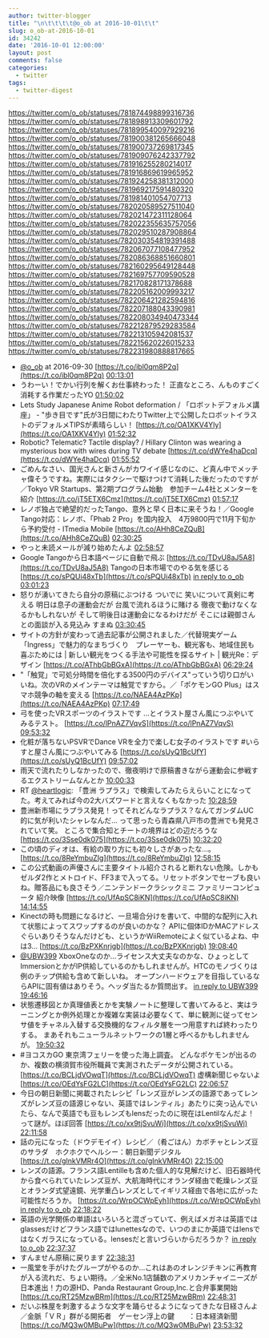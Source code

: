 ```yaml
---
author: twitter-blogger
title: "\n\t\t\t\t@o_ob at 2016-10-01\t\t"
slug: o_ob-at-2016-10-01
id: 34242
date: '2016-10-01 12:00:00'
layout: post
comments: false
categories:
  - twitter
tags:
  - twitter-digest
---
```


https://twitter.com/o_ob/statuses/781874498899316736 https://twitter.com/o_ob/statuses/781898913309601792 https://twitter.com/o_ob/statuses/781899540097929216 https://twitter.com/o_ob/statuses/781900381265666048 https://twitter.com/o_ob/statuses/781900737269817345 https://twitter.com/o_ob/statuses/781909076242337792 https://twitter.com/o_ob/statuses/781916255280214017 https://twitter.com/o_ob/statuses/781916869619965952 https://twitter.com/o_ob/statuses/781924258381312000 https://twitter.com/o_ob/statuses/781969217591480320 https://twitter.com/o_ob/statuses/781981401054707713 https://twitter.com/o_ob/statuses/782020589527511040 https://twitter.com/o_ob/statuses/782021472311128064 https://twitter.com/o_ob/statuses/782022355635757056 https://twitter.com/o_ob/statuses/782029510287908864 https://twitter.com/o_ob/statuses/782030354819391488 https://twitter.com/o_ob/statuses/782067077108477952 https://twitter.com/o_ob/statuses/782086368851660801 https://twitter.com/o_ob/statuses/782160295649128448 https://twitter.com/o_ob/statuses/782169757709590528 https://twitter.com/o_ob/statuses/782170828171378688 https://twitter.com/o_ob/statuses/782205162009993217 https://twitter.com/o_ob/statuses/782206421282594816 https://twitter.com/o_ob/statuses/782207188043390981 https://twitter.com/o_ob/statuses/782208034940473344 https://twitter.com/o_ob/statuses/782212879529283584 https://twitter.com/o_ob/statuses/782213105942081537 https://twitter.com/o_ob/statuses/782215620226015233 https://twitter.com/o_ob/statuses/782231980888817665  

*   [@o_ob](https://twitter.com/o_ob) at 2016-09-30 [https://t.co/ibl0qm8P2q](https://t.co/ibl0qm8P2q) [00:13:01](https://twitter.com/o_ob/statuses/781874498899316736)
*   うわーい！でかい行列を解くお仕事終わった！ 正直なところ、んものすごく消耗する作業だったYO [01:50:02](https://twitter.com/o_ob/statuses/781898913309601792)
*   Lets Study Japanese Anime Robot deformation / 「ロボットデフォルメ講座」 - "歩き目です"氏が3日間にわたりTwitter上で公開したロボットイラストのデフォルメTIPSが素晴らしい！ [https://t.co/OA1XKV4Yly](https://t.co/OA1XKV4Yly) [01:52:32](https://twitter.com/o_ob/statuses/781899540097929216)
*   Robotic? Telematic? Tactile display? / Hillary Clinton was wearing a mysterious box with wires during TV debate [https://t.co/dWYe4haDcq](https://t.co/dWYe4haDcq) [01:55:52](https://twitter.com/o_ob/statuses/781900381265666048)
*   ごめんなさい、国光さんと新さんがカワイイ感じなのに、ど真ん中でメッチャ偉そうですね。実際にはタクシーで駆けつけて消耗した後だったのですが／Tokyo VR Startups、第2期プログラム始動　参加チーム4社とメンターを紹介 [https://t.co/jT5ETX6Cmz](https://t.co/jT5ETX6Cmz) [01:57:17](https://twitter.com/o_ob/statuses/781900737269817345)
*   レノボ独占で絶望的だったTango、意外と早く日本に来そうね！／Google Tango対応：レノボ、「Phab 2 Pro」を国内投入　4万9800円で11月下旬から予約受付 - ITmedia Mobile [https://t.co/AHh8CeZQuB](https://t.co/AHh8CeZQuB) [02:30:25](https://twitter.com/o_ob/statuses/781909076242337792)
*   やっと未読メールが減り始めたんよ [02:58:57](https://twitter.com/o_ob/statuses/781916255280214017)
*   Google Tangoから日本語ページに自動で飛ぶ [https://t.co/TDvU8aJ5A8](https://t.co/TDvU8aJ5A8) Tangoの日本市場でのやる気を感じる [https://t.co/sPQUi48xTb](https://t.co/sPQUi48xTb) [in reply to o_ob](https://twitter.com/o_ob/statuses/781909076242337792) [03:01:23](https://twitter.com/o_ob/statuses/781916869619965952)
*   怒りが湧いてきたら自分の原稿にぶつける ついでに 笑いについて真剣に考える 明日は息子の運動会だが 台風で流れるほうに賭ける 徹夜で動けなくなるかもしれないが そして明後日は運動会になるわけだが そこには親御さんとの面談が入る見込み すまぬ [03:30:45](https://twitter.com/o_ob/statuses/781924258381312000)
*   サイトの方針が変わって過去記事が公開されました／代替現実ゲーム「Ingress」で魅力的なまちづくり　プレーヤーも、観光客も、地域住民も喜ぶためには | 新しい観光をつくる手法や可能性を探るサイト | 観光Re：デザイン [https://t.co/AThbGbBGxA](https://t.co/AThbGbBGxA) [06:29:24](https://twitter.com/o_ob/statuses/781969217591480320)
*   "「触覚」で可処分時間を倍化する3500円のデバイス"っていう切り口がいいね。次のVRのメインテーマは触覚ですから。／「ポケモンGO Plus」はスマホ競争の軸を変える [https://t.co/NAEA4AzPKp](https://t.co/NAEA4AzPKp) [07:17:49](https://twitter.com/o_ob/statuses/781981401054707713)
*   弓を使ったVRスポーツのイラストです ...とイラスト屋さん風につぶやいてみるテスト。 [https://t.co/lPnAZ7VqvS](https://t.co/lPnAZ7VqvS) [09:53:32](https://twitter.com/o_ob/statuses/782020589527511040)
*   化粧が落ちないPSVRでDance VRを全力で楽しむ女子のイラストです #いらすと屋さん風につぶやいてみる [https://t.co/sUyQ1BcUfY](https://t.co/sUyQ1BcUfY) [09:57:02](https://twitter.com/o_ob/statuses/782021472311128064)
*   雨天で流れたりしなかったので、徹夜明けで原稿書きながら運動会に参戦するエクストリームなんとか [10:00:33](https://twitter.com/o_ob/statuses/782022355635757056)
*   RT [@heartlogic](https://twitter.com/heartlogic): 「豊洲 ラプラス」で検索してみたらえらいことになってた。考えてみれば今の2大バズワードと言えなくもなかった [10:28:59](https://twitter.com/o_ob/statuses/782029510287908864)
*   豊洲新市場にラプラス発見！ってそれどんなラプラス？なんてガンダムUC的に気が利いたシャレなんだ... って思ったら青森県八戸市の豊洲でも発見されていて笑。 ところで集合知とチートの境界はどの辺だろうな [https://t.co/3Sse0dk075](https://t.co/3Sse0dk075) [10:32:20](https://twitter.com/o_ob/statuses/782030354819391488)
*   この頃のディオは、有給の取り方にも初々しさがあったな...。 [https://t.co/8ReYmbuZIg](https://t.co/8ReYmbuZIg) [12:58:15](https://twitter.com/o_ob/statuses/782067077108477952)
*   この公式動画の声優さんに主要タイトル紹介されると断れない危険。しかもゼルダ2作とメトロイド、FF3まで入ってる。リセットボタンでセーブも良いね。贈答品にも良さそう／ニンテンドークラシックミニ ファミリーコンピュータ 紹介映像 [https://t.co/UfApSC8iKN](https://t.co/UfApSC8iKN) [14:14:55](https://twitter.com/o_ob/statuses/782086368851660801)
*   Kinectの時も問題になるけど、一旦場合分けを書いて、中間的な配列に入れて状態によってスワップするのが良いのかな？ APIに個体IDかMACアドレスぐらいありそうなんだけども、というかWiiRemoteによく似ているよね、中は3… [https://t.co/BzPXKnrjgb](https://t.co/BzPXKnrjgb) [19:08:40](https://twitter.com/o_ob/statuses/782160295649128448)
*   [@UBW399](https://twitter.com/UBW399) XboxOneなのか…ライセンス大丈夫なのかな、ひょっとしてImmersionとかがIP供給しているのかもしれませんが。HTCのモノづくりは例のチップ供給も含めて新しいね。 オープンハードウェアを目指しているならAPIに固有値はありそう。ヘッダ当たるか質問出す。 [in reply to UBW399](https://twitter.com/UBW399/statuses/782163295486652416) [19:46:16](https://twitter.com/o_ob/statuses/782169757709590528)
*   状態遷移図とか真理値表とかを実験ノートに整理して書いてみると、実はラーニングとか例外処理とか複雑な実装は必要なくて、単に観測に従ってセンサ値をチャネル入替する交換機的なフィルタ層を一つ用意すれば終わったりする。 まあそれもニューラルネットワークの1層と呼べるかもしれませんが。 [19:50:32](https://twitter.com/o_ob/statuses/782170828171378688)
*   #ヨコスカGO 東京湾フェリーを使った海上調査。 どんなポケモンが出るのか、複数の横須賀市役所職員で実測されたデータが公開されている。 [https://t.co/BCLjdVOwqT](https://t.co/BCLjdVOwqT) 虚構新聞じゃないよ [https://t.co/OEdYsFG2LC](https://t.co/OEdYsFG2LC) [22:06:57](https://twitter.com/o_ob/statuses/782205162009993217)
*   今日の朝日新聞に掲載されたレシピ「レンズ豆がレンズの語源であってレンズがレンズ豆の語源じゃない、英語ではレンティル」あたりに突っ込んでいたら、なんで英語でも豆もレンズもlensだったのに現在はLentilなんだよ！って謎が。ほぼ回答 [https://t.co/xx9tjSvuWi](https://t.co/xx9tjSvuWi) [22:11:58](https://twitter.com/o_ob/statuses/782206421282594816)
*   話の元になった（ドウデモイイ）レシピ／（肴ごはん）カボチャとレンズ豆のサラダ　ホクホクでヘルシー：朝日新聞デジタル [https://t.co/gInkVMRr4O](https://t.co/gInkVMRr4O) [22:15:00](https://twitter.com/o_ob/statuses/782207188043390981)
*   レンズの語源。フランス語Lentilleも含めた個人的な見解だけど、旧石器時代から食べられていたレンズ豆が、大航海時代にオランダ経由で乾燥レンズ豆とオランダ式望遠鏡、光学重凸レンズとしてイギリス経由で各地に広がった可能性だろうか。 [https://t.co/WrpOCWpEyh](https://t.co/WrpOCWpEyh) [in reply to o_ob](https://twitter.com/o_ob/statuses/782206421282594816) [22:18:22](https://twitter.com/o_ob/statuses/782208034940473344)
*   英語の光学関係の単語はいろいろと混ざっていて、例えばメガネは英語ではglassesだけどフランス語ではlunettesなので、いつのまにか英語ではlensではなくガラスになっている。lensesだと言いづらいからだろうか？ [in reply to o_ob](https://twitter.com/o_ob/statuses/782208034940473344) [22:37:37](https://twitter.com/o_ob/statuses/782212879529283584)
*   すんません原稿に戻ります [22:38:31](https://twitter.com/o_ob/statuses/782213105942081537)
*   一風堂を手がけたグループがやるのか…これはあのオレンジチキンに再教育が入る流れだ、ちょい期待。／全米No.1店舗数のアメリカンチャイニーズが日本進出！力の源HD、Panda Restaurant Group,Inc.と合弁事業開始 [https://t.co/RT25MzwBRm](https://t.co/RT25MzwBRm) [22:48:31](https://twitter.com/o_ob/statuses/782215620226015233)
*   だいぶ株屋を刺激するような文字を踊らせるようになってきたな日経さんよ／金脈「ＶＲ」群がる開拓者　ゲーセン浮上の鍵　　：日本経済新聞 [https://t.co/MQ3w0MBuPw](https://t.co/MQ3w0MBuPw) [23:53:32](https://twitter.com/o_ob/statuses/782231980888817665)